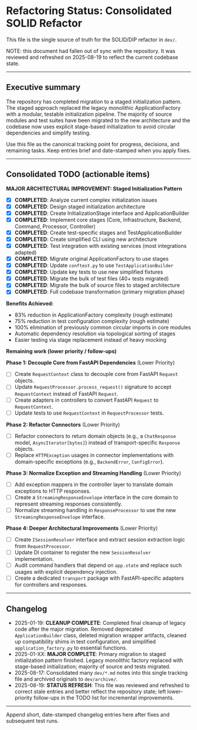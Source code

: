 # Refactoring Status: Consolidated SOLID Refactor

This file is the single source of truth for the SOLID/DIP refactor in `dev/`.

NOTE: this document had fallen out of sync with the repository. It was reviewed and refreshed on 2025-08-19 to reflect the current codebase state.

---

## Executive summary

The repository has completed migration to a staged initialization pattern. The staged approach replaced the legacy monolithic ApplicationFactory with a modular, testable initialization pipeline. The majority of source modules and test suites have been migrated to the new architecture and the codebase now uses explicit stage-based initialization to avoid circular dependencies and simplify testing.

Use this file as the canonical tracking point for progress, decisions, and remaining tasks. Keep entries brief and date-stamped when you apply fixes.

---

## Consolidated TODO (actionable items)

**MAJOR ARCHITECTURAL IMPROVEMENT: Staged Initialization Pattern**
- [x] **COMPLETED**: Analyze current complex initialization issues
- [x] **COMPLETED**: Design staged initialization architecture
- [x] **COMPLETED**: Create InitializationStage interface and ApplicationBuilder
- [x] **COMPLETED**: Implement core stages (Core, Infrastructure, Backend, Command, Processor, Controller)
- [x] **COMPLETED**: Create test-specific stages and TestApplicationBuilder
- [x] **COMPLETED**: Create simplified CLI using new architecture
- [x] **COMPLETED**: Test integration with existing services (most integrations adapted)
- [x] **COMPLETED**: Migrate original ApplicationFactory to use stages
- [x] **COMPLETED**: Update `conftest.py` to use `TestApplicationBuilder`
- [x] **COMPLETED**: Update key tests to use new simplified fixtures
- [x] **COMPLETED**: Migrate the bulk of test files (40+ tests migrated)
- [x] **COMPLETED**: Migrate the bulk of source files to staged architecture
- [x] **COMPLETED**: Full codebase transformation (primary migration phase)

**Benefits Achieved:**
- 83% reduction in ApplicationFactory complexity (rough estimate)
- 75% reduction in test configuration complexity (rough estimate)
- 100% elimination of previously common circular imports in core modules
- Automatic dependency resolution via topological sorting of stages
- Easier testing via stage replacement instead of heavy mocking

**Remaining work (lower priority / follow-ups)**

**Phase 1: Decouple Core from FastAPI Dependencies** (Lower Priority)
- [ ] Create `RequestContext` class to decouple core from FastAPI `Request` objects.
- [ ] Update `RequestProcessor.process_request()` signature to accept `RequestContext` instead of FastAPI `Request`.
- [ ] Create adapters in controllers to convert FastAPI `Request` to `RequestContext`.
- [ ] Update tests to use `RequestContext` in `RequestProcessor` tests.

**Phase 2: Refactor Connectors** (Lower Priority)
- [ ] Refactor connectors to return domain objects (e.g., a `ChatResponse` model, `AsyncIterator[bytes]`) instead of transport-specific `Response` objects.
- [ ] Replace `HTTPException` usages in connector implementations with domain-specific exceptions (e.g., `BackendError`, `ConfigError`).

**Phase 3: Normalize Exception and Streaming Handling** (Lower Priority)
- [ ] Add exception mappers in the controller layer to translate domain exceptions to HTTP responses.
- [ ] Create a `StreamingResponseEnvelope` interface in the core domain to represent streaming responses consistently.
- [ ] Normalize streaming handling in `ResponseProcessor` to use the new `StreamingResponseEnvelope` interface.

**Phase 4: Deeper Architectural Improvements** (Lower Priority)
- [ ] Create `ISessionResolver` interface and extract session extraction logic from `RequestProcessor`.
- [ ] Update DI container to register the new `SessionResolver` implementation.
- [ ] Audit command handlers that depend on `app.state` and replace such usages with explicit dependency injection.
- [ ] Create a dedicated `transport` package with FastAPI-specific adapters for controllers and responses.

---

## Changelog

- 2025-01-19: **CLEANUP COMPLETE**: Completed final cleanup of legacy code after the major migration. Removed deprecated `ApplicationBuilder` class, deleted migration wrapper artifacts, cleaned up compatibility shims in test configuration, and simplified `application_factory.py` to essential functions.
- 2025-01-XX: **MAJOR COMPLETE**: Primary migration to staged initialization pattern finished. Legacy monolithic factory replaced with stage-based initialization; majority of source and tests migrated.
- 2025-08-17: Consolidated many `dev/*.md` notes into this single tracking file and archived originals to `dev/archive/`.
- 2025-08-19: **STATUS REFRESH**: This file was reviewed and refreshed to correct stale entries and better reflect the repository state; left lower-priority follow-ups in the TODO list for incremental improvements.

---

Append short, date-stamped changelog entries here after fixes and subsequent test runs.